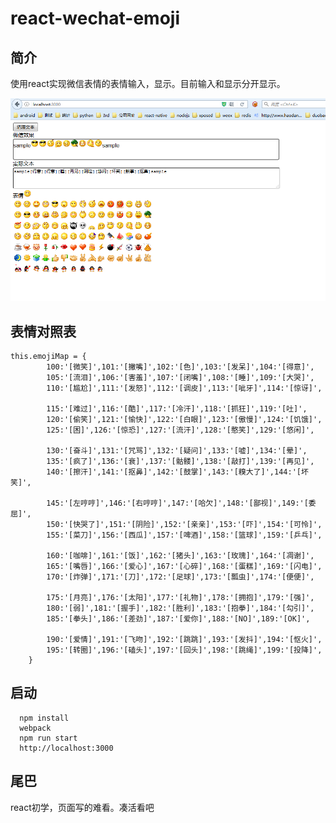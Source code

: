 # react-wechat-emoji
## 简介

使用react实现微信表情的表情输入，显示。目前输入和显示分开显示。
  
![image](https://github.com/xuyitao/react-wechat-emoji/blob/master/Screenshot/sample.png)
## 表情对照表

  	this.emojiMap = {
			100:'[微笑]',101:'[撇嘴]',102:'[色]',103:'[发呆]',104:'[得意]',
			105:'[流泪]',106:'[害羞]',107:'[闭嘴]',108:'[睡]',109:'[大哭]',
			110:'[尴尬]',111:'[发怒]',112:'[调皮]',113:'[呲牙]',114:'[惊讶]',

			115:'[难过]',116:'[酷]',117:'[冷汗]',118:'[抓狂]',119:'[吐]',
			120:'[偷笑]',121:'[愉快]',122:'[白眼]',123:'[傲慢]',124:'[饥饿]',
			125:'[困]',126:'[惊恐]',127:'[流汗]',128:'[憨笑]',129:'[悠闲]',

			130:'[奋斗]',131:'[咒骂]',132:'[疑问]',133:'[嘘]',134:'[晕]',
			135:'[疯了]',136:'[衰]',137:'[骷髅]',138:'[敲打]',139:'[再见]',
			140:'[擦汗]',141:'[抠鼻]',142:'[鼓掌]',143:'[糗大了]',144:'[坏笑]',

			145:'[左哼哼]',146:'[右哼哼]',147:'[哈欠]',148:'[鄙视]',149:'[委屈]',
			150:'[快哭了]',151:'[阴险]',152:'[亲亲]',153:'[吓]',154:'[可怜]',
			155:'[菜刀]',156:'[西瓜]',157:'[啤酒]',158:'[篮球]',159:'[乒乓]',

			160:'[咖啡]',161:'[饭]',162:'[猪头]',163:'[玫瑰]',164:'[凋谢]',
			165:'[嘴唇]',166:'[爱心]',167:'[心碎]',168:'[蛋糕]',169:'[闪电]',
			170:'[炸弹]',171:'[刀]',172:'[足球]',173:'[瓢虫]',174:'[便便]',

			175:'[月亮]',176:'[太阳]',177:'[礼物]',178:'[拥抱]',179:'[强]',
			180:'[弱]',181:'[握手]',182:'[胜利]',183:'[抱拳]',184:'[勾引]',
			185:'[拳头]',186:'[差劲]',187:'[爱你]',188:'[NO]',189:'[OK]',

			190:'[爱情]',191:'[飞吻]',192:'[跳跳]',193:'[发抖]',194:'[怄火]',
			195:'[转圈]',196:'[磕头]',197:'[回头]',198:'[跳绳]',199:'[投降]',
		}
    
## 启动
```
  npm install
  webpack
  npm run start
  http://localhost:3000
```

## 尾巴
  react初学，页面写的难看。凑活看吧
